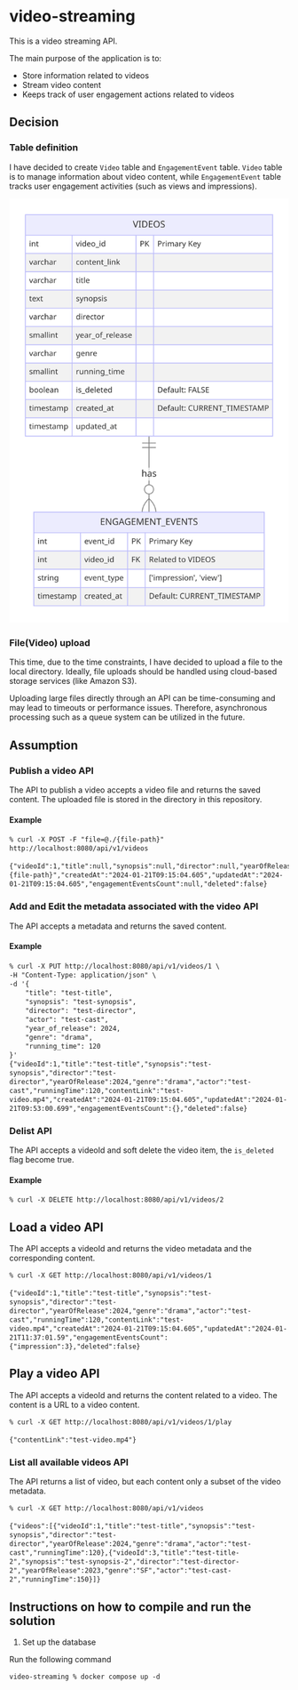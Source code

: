 # video-streaming

This is a video streaming API.

The main purpose of the application is to:
* Store information related to videos
* Stream video content
* Keeps track of user engagement actions related to videos

## Decision

### Table definition

I have decided to create `Video` table and `EngagementEvent` table.
`Video` table is to manage information about video content, while `EngagementEvent` table tracks user engagement activities (such as views and impressions).

![Table definition](table-definition.png)

### File(Video) upload

This time, due to the time constraints, I have decided to upload a file to the local directory. Ideally, file uploads should be handled using cloud-based storage services (like Amazon S3).

Uploading large files directly through an API can be time-consuming and may lead to timeouts or performance issues. Therefore, asynchronous processing such as a queue system can be utilized in the future.

## Assumption

### Publish a video API

The API to publish a video accepts a video file and returns the saved content.
The uploaded file is stored in the directory in this repository.

#### Example

```
% curl -X POST -F "file=@./{file-path}" http://localhost:8080/api/v1/videos

{"videoId":1,"title":null,"synopsis":null,"director":null,"yearOfRelease":null,"genre":null,"actor":null,"runningTime":null,"contentLink":"{file-path}","createdAt":"2024-01-21T09:15:04.605","updatedAt":"2024-01-21T09:15:04.605","engagementEventsCount":null,"deleted":false}
```

### Add and Edit the metadata associated with the video API

The API accepts a metadata and returns the saved content.

#### Example

```
% curl -X PUT http://localhost:8080/api/v1/videos/1 \
-H "Content-Type: application/json" \
-d '{
    "title": "test-title",
    "synopsis": "test-synopsis",
    "director": "test-director",
    "actor": "test-cast",
    "year_of_release": 2024,
    "genre": "drama",
    "running_time": 120
}'
{"videoId":1,"title":"test-title","synopsis":"test-synopsis","director":"test-director","yearOfRelease":2024,"genre":"drama","actor":"test-cast","runningTime":120,"contentLink":"test-video.mp4","createdAt":"2024-01-21T09:15:04.605","updatedAt":"2024-01-21T09:53:00.699","engagementEventsCount":{},"deleted":false}
```

### Delist API

The API accepts a videoId and soft delete the video item, the `is_deleted` flag become true.

#### Example

```
% curl -X DELETE http://localhost:8080/api/v1/videos/2
```

## Load a video API

The API accepts a videoId and returns the video metadata and the corresponding content.

```
% curl -X GET http://localhost:8080/api/v1/videos/1

{"videoId":1,"title":"test-title","synopsis":"test-synopsis","director":"test-director","yearOfRelease":2024,"genre":"drama","actor":"test-cast","runningTime":120,"contentLink":"test-video.mp4","createdAt":"2024-01-21T09:15:04.605","updatedAt":"2024-01-21T11:37:01.59","engagementEventsCount":{"impression":3},"deleted":false}
```

## Play a video API

The API accepts a videoId and returns the content related to a video. The content is a URL to a video content.

```
% curl -X GET http://localhost:8080/api/v1/videos/1/play

{"contentLink":"test-video.mp4"}
```

### List all available videos API

The API returns a list of video, but each content only a subset of the video metadata.

```
% curl -X GET http://localhost:8080/api/v1/videos

{"videos":[{"videoId":1,"title":"test-title","synopsis":"test-synopsis","director":"test-director","yearOfRelease":2024,"genre":"drama","actor":"test-cast","runningTime":120},{"videoId":3,"title":"test-title-2","synopsis":"test-synopsis-2","director":"test-director-2","yearOfRelease":2023,"genre":"SF","actor":"test-cast-2","runningTime":150}]}
```

## Instructions on how to compile and run the solution

1. Set up the database

Run the following command

```
video-streaming % docker compose up -d
```
